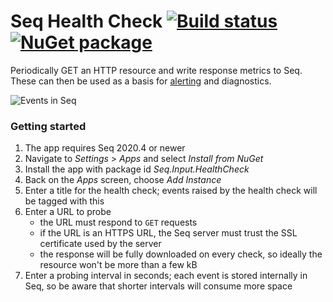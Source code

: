 # Seq Health Check [![Build status](https://ci.appveyor.com/api/projects/status/hjmlyd6j94uigycg?svg=true)](https://ci.appveyor.com/project/datalust/seq-input-healthcheck) [![NuGet package](https://img.shields.io/nuget/vpre/seq.input.healthcheck.svg)](https://nuget.org/packages/Seq.Input.HealthCheck)

Periodically GET an HTTP resource and write response metrics to Seq. These can then be used as a basis for [alerting](https://docs.getseq.net/docs/alerts) and diagnostics.

![Events in Seq](https://raw.githubusercontent.com/datalust/seq-input-healthcheck/dev/asset/screenshot.png)

### Getting started

1. The app requires Seq 2020.4 or newer
2. Navigate to _Settings_ > _Apps_ and select _Install from NuGet_
3. Install the app with package id _Seq.Input.HealthCheck_
4. Back on the _Apps_ screen, choose _Add Instance_
5. Enter a title for the health check; events raised by the health check will be tagged with this
6. Enter a URL to probe
   - the URL must respond to `GET` requests
   - if the URL is an HTTPS URL, the Seq server must trust the SSL certificate used by the server
   - the response will be fully downloaded on every check, so ideally the resource won't be more than a few kB
7. Enter a probing interval in seconds; each event is stored internally in Seq, so be aware that shorter intervals will consume more space

